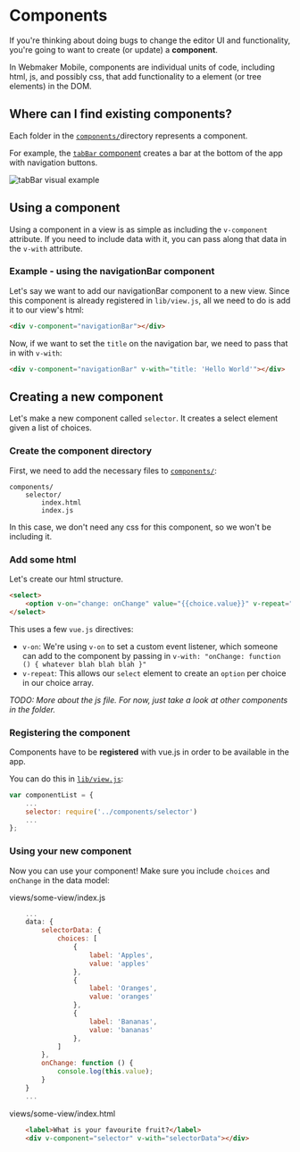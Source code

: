 # Components

If you're thinking about doing bugs to change the editor UI and functionality, you're going to want to create (or update) a **component**.

In Webmaker Mobile, components are individual units of code, including html, js, and possibly css, that add functionality to a element (or tree elements) in the DOM.

## Where can I find existing components?

Each folder in the [`components/`](https://github.com/mozilla/webmaker-app/tree/master/components/)directory represents a component.

For example, the [`tabBar` component](https://github.com/mozilla/webmaker-app/tree/master/components/tabBar) creates a bar at the bottom of the app with navigation buttons.

![tabBar visual example](https://k88hudson-screenshots.s3.amazonaws.com/screen-shots/k88mac@2x_2014-10-08_at_4.36.06_PM.png)

## Using a component

Using a component in a view is as simple as including the `v-component` attribute. If you need to include data with it, you can pass along that data in the `v-with` attribute.

### Example - using the navigationBar component

Let's say we want to add our navigationBar component to a new view. Since this component is already registered in `lib/view.js`, all we need to do is add it to our view's html:

```html
<div v-component="navigationBar"></div>
```

Now, if we want to set the `title` on the navigation bar, we need to pass that in with `v-with`:

```html
<div v-component="navigationBar" v-with="title: 'Hello World'"></div>
```

## Creating a new component

Let's make a new component called `selector`. It creates a select element given a list of choices.

### Create the component directory

First, we need to add the necessary files to [`components/`](https://github.com/mozilla/webmaker-app/tree/master/components/):

```
components/
    selector/
        index.html
        index.js
```

In this case, we don't need any css for this component, so we won't be including it.

### Add some html

Let's create our html structure.

```html
<select>
    <option v-on="change: onChange" value="{{choice.value}}" v-repeat="choices">{{ choice.label }}</option>
</select>
```

This uses a few `vue.js` directives:

* `v-on`: We're using `v-on` to set a custom event listener, which someone can add to the component by passing in `v-with: "onChange: function () { whatever blah blah blah }"`
* `v-repeat`: This allows our `select` element to create an `option` per choice in our choice array.

*TODO: More about the js file. For now, just take a look at other components in the folder.*

### Registering the component

Components have to be **registered** with vue.js in order to be available in the app.

You can do this in [`lib/view.js`](https://github.com/mozilla/webmaker-app/tree/master/lib/view.js):

```js
var componentList = {
    ...
    selector: require('../components/selector')
    ...
};
```

### Using your new component

Now you can use your component! Make sure you include `choices` and `onChange` in the data model:

views/some-view/index.js
```js
    ...
    data: {
        selectorData: {
            choices: [
                {
                    label: 'Apples',
                    value: 'apples'
                },
                {
                    label: 'Oranges',
                    value: 'oranges'
                },
                {
                    label: 'Bananas',
                    value: 'bananas'
                },
            ]
        },
        onChange: function () {
            console.log(this.value);
        }
    }
    ...
```

views/some-view/index.html
```html
    <label>What is your favourite fruit?</label>
    <div v-component="selector" v-with="selectorData"></div>
```
